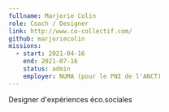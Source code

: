 ```yaml
---
fullname: Marjorie Colin
role: Coach / Designer
link: http://www.co-collectif.com/
github: marjoriecolin
missions:
  - start: 2021-04-16
    end: 2021-07-16
    status: admin
    employer: NUMA (pour le PNI de l'ANCT)
---
```


Designer d'expériences éco.sociales
